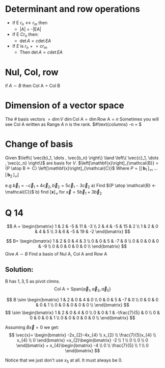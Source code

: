 # Determinant and row operations
- if E $r_{n} \leftrightarrow r_{m}$ then
	- |A| = -|EA|
- If E $Cr_{n}$ then:
	- $\det A = c\det EA$
- If $E$ is $r_{n}\mathrel{+}=cr_{m}$
	- Then $\det A = c\det EA$

# Nul, Col, row
if $A \sim B$ then $\text{Col A} = \text{Col B}$

# Dimension of a vector space
The # basis vectors $= \dim V$
$\dim \text{Col A} = \dim \text{Row A} = n$
 Sometimes you will see $\text{Col A}$ written as $\text{Range } A$
$n$ is the rank.
$\#\text{columns} -n = $

# Change of basis
Given $\left\{ \vec{b}_1, \dots , \vec{b_n} \right\} \land \left\{ \vec{c}_1, \dots , \vec{c_n} \right\}$ are basis for $V$.
$\left[\mathbf{x}\right]_{\mathcal{B}} ={P \atop B <- C} \left[\mathbf{x}\right]_{\mathcal{C}}$
Where $P = \left[ \left[\,\mathbf{b}_1\,\right]_{\mathcal{C}},\dots \left[\,\mathbf{b}_2\,\right]_{\mathcal{C}} \right]$

 
e.g
$\vec{b}_{1} = -\vec{c}_{1}+4\vec{c}_{2}, \vec{b}_{2} = 5\vec{c}_{1}-3\vec{c}_{2}$
a) Find ${P \atop \mathcal{B} <- \mathcal{C}}$ 
b) find $\left[\mathbf{x}\right]_{\mathcal{C}}$ for $\vec{x} = 5\vec{b}_{1} + 3\vec{b}_{2}$

# Q 14
$$
A = \begin{bmatrix}
1 & 2 & -5 & 11 & -3 \\
2 & 4 & -5 & 15 & 2  \\
 1 & 2 & 0 & 4 & 5 \\
3 & 6 & -5 & 19 & -2
\end{bmatrix}
$$

$$
B=
\begin{bmatrix}
1 & 2 & 0 & 4 & 3 \\
0 & 0 & 5 & -7 & 8 \\
0 & 0 & 0 & 0 & -9 \\
0 & 0 & 0 & 0 & 0  \\
\end{bmatrix}
$$
Give $A \sim B$
Find a basis of $\text{Nul A}$,  $\text{Col A}$ and $\text{Row A}$


## Solution:
B has $1, 3, 5$ as pivot clmns.
$$
\text{Col A} = \text{Span}\left\{
\vec{a}_{1},\vec{a}_{3},\vec{a}_{5}
\right\}
$$

$$
B \sim 
\begin{bmatrix}
1 & 2 & 0 & 4 & 0 \\
0 & 0 & 5 & -7 & 0 \\
0 & 0 & 0 & 0 & 1 \\
0 & 0 & 0 & 0 & 0  \\
\end{bmatrix}
$$
$$
\sim \begin{bmatrix}
1 & 2 & 0 & 4 & 0 \\
0 & 0 & 1 & -\frac{7}{5} & 0 \\
0 & 0 & 0 & 0 & 1 \\
0 & 0 & 0 & 0 & 0  \\
\end{bmatrix}
$$

Assuming $B\vec{x} = 0$ we get:
$$
\vec{x}= \begin{bmatrix}
-2x_{2}-4x_{4} \\ 
x_{2} \\
\frac{7}{5}x_{4} \\
x_{4} \\
0
\end{bmatrix}
=x_{2}\begin{bmatrix}
-2 \\
1 \\
0 \\
0 \\
0
\end{bmatrix} + x_{4}\begin{bmatrix}
-4 \\
0 \\
\frac{7}{5} \\
1 \\
0
\end{bmatrix}
$$

Notice that we just don't use $x_{5}$ at all. It must always be 0.


